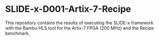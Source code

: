 # SLIDE-x-D001-Artix-7-Recipe
This repository contains the results of executing the SLIDE-x framework with the Bambu HLS tool for the Artix-7 FPGA (200 MHz) and the Recipe benchmark.

